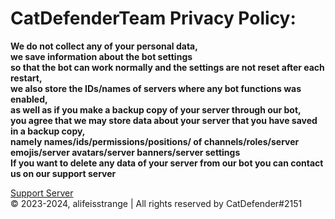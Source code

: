 # CatDefenderTeam Privacy Policy:

**We do not collect any of your personal data,         
we save information about the bot settings         
so that the bot can work normally and the settings are not reset after each restart,          
we also store the IDs/names of servers where any bot functions was enabled,          
as well as if you make a backup copy of your server through our bot,          
you agree that we may store data about your server that you have saved in a backup copy,        
namely names/ids/permissions/positions/ of channels/roles/server emojis/server avatars/server banners/server settings        
If you want to delete any data of your server from our bot you can contact us on our support server**

[Support Server](https://discord.com/invite/ns9cHrCxmk)          
© 2023-2024, alifeisstrange | All rights reserved by CatDefender#2151
